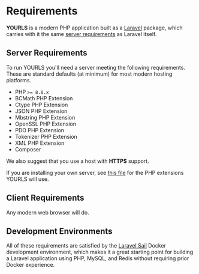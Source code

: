 # Requirements

**YOURLS** is a modern PHP application built as a [Laravel](https://laravel.com) package, which carries with it the same [server requirements](https://laravel.com/docs/9.x/deployment#server-requirements) as Laravel itself.

## Server Requirements

To run YOURLS you'll need a server meeting the following requirements.
These are standard defaults (at minimum) for most modern hosting platforms.


- PHP `>= 8.0.x`
- BCMath PHP Extension
- Ctype PHP Extension
- JSON PHP Extension
- Mbstring PHP Extension
- OpenSSL PHP Extension
- PDO PHP Extension
- Tokenizer PHP Extension
- XML PHP Extension
- Composer

We also suggest that you use a host with **HTTPS** support.

If you are installing your own server, see [this file](https://github.com/YOURLS/YOURLS/blob/master/composer.json) for the PHP extensions YOURLS will use.

## Client Requirements

Any modern web browser will do.

## Development Environments

All of these requirements are satisfied by the [Laravel Sail](https://laravel.com/docs/sail) Docker development environment, which makes it a great starting point for building a Laravel application using PHP, MySQL, and Redis without requiring prior Docker experience.
